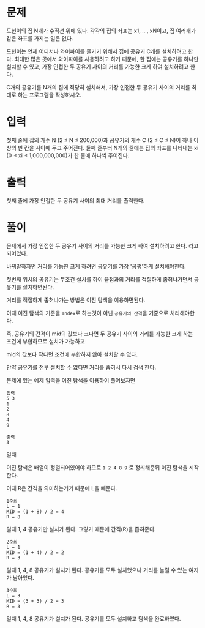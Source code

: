 # 문제
도현이의 집 N개가 수직선 위에 있다. 각각의 집의 좌표는 x1, ..., xN이고, 집 여러개가 같은 좌표를 가지는 일은 없다.

도현이는 언제 어디서나 와이파이를 즐기기 위해서 집에 공유기 C개를 설치하려고 한다. 최대한 많은 곳에서 와이파이를 사용하려고 하기 때문에, 한 집에는 공유기를 하나만 설치할 수 있고, 가장 인접한 두 공유기 사이의 거리를 가능한 크게 하여 설치하려고 한다.

C개의 공유기를 N개의 집에 적당히 설치해서, 가장 인접한 두 공유기 사이의 거리를 최대로 하는 프로그램을 작성하시오.

# 입력
첫째 줄에 집의 개수 N (2 ≤ N ≤ 200,000)과 공유기의 개수 C (2 ≤ C ≤ N)이 하나 이상의 빈 칸을 사이에 두고 주어진다. 둘째 줄부터 N개의 줄에는 집의 좌표를 나타내는 xi (0 ≤ xi ≤ 1,000,000,000)가 한 줄에 하나씩 주어진다.

# 출력
첫째 줄에 가장 인접한 두 공유기 사이의 최대 거리를 출력한다.

# 풀이
문제에서 가장 인접한 두 공유기 사이의 거리를 가능한 크게 하여 설치하려고 한다. 라고 되어있다.

바꿔말하자면 거리를 가능한 크게 하려면 공유기를 가장 '공평'하게 설치해야한다.

첫번째 위치의 공유기는 무조건 설치를 하여 끝점과의 거리를 적절하게 좁혀나가면서 공유기를 설치하면된다.

거리를 적절하게 좁혀나가는 방법은 이진 탐색을 이용하면된다.

이때 이진 탐색의 기준을 `Index`로 하는것이 아닌 `공유기의 간격`을 기준으로 처리해야한다.

즉, 공유기의 간격이 mid의 값보다 크다면 두 공유기 사이의 거리를 가능한 크게 하는 조건에 부합하므로 설치가 가능하고

mid의 값보다 작다면 조건에 부합하지 않아 설치할 수 없다.

만약 공유기를 전부 설치할 수 없다면 거리를 좁혀서 다시 검색 한다.

문제에 있는 예제 입력을 이진 탐색을 이용하여 풀어보자면

```
입력
5 3
1
2
8
4
9
```

```
출력
3
```
일때

이진 탐색은 배열이 정렬되어있어야 하므로  `1 2 4 8 9` 로 정리해준뒤 이진 탐색을 시작한다.

이때 R은 간격을 의미하는거기 때문에 L을 빼준다.
```
1순회
L = 1
MID = (1 + 8) / 2 = 4
R = 8
```
일때 1, 4 공유기만 설치가 된다. 그렇기 때문에 간격(R)을 좁혀준다.

```
2순회
L = 1
MID = (1 + 4) / 2 = 2
R = 3
```
일때 1, 4, 8 공유기가 설치가 된다. 공유기를 모두 설치했으나 거리를 늘릴 수 있는 여지가 남아있다.

```
3순회
L = 3
MID = (3 + 3) / 2 = 3
R = 3
```
일때 1, 4, 8 공유기가 설치가 된다. 공유기를 모두 설치하고 탐색을 완료하였다.


